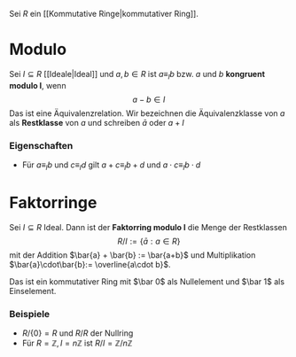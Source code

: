 Sei $R$ ein [[Kommutative Ringe|kommutativer Ring]]. 

# Modulo
Sei $I\subseteq R$ [[Ideale|Ideal]] und $a,b \in R$ ist $a\equiv_{I}b$ bzw. $a$ und $b$ **kongruent modulo I**, wenn$$a-b\in I$$Das ist eine Äquivalenzrelation. Wir bezeichnen die Äquivalenzklasse von $a$ als **Restklasse** von $a$ und schreiben $\bar{a}$ oder $a+I$ 
### Eigenschaften
- Für $a \equiv_{I} b$ und $c \equiv_{I} d$ gilt $a+c \equiv_{I} b+d$ und $a\cdot c \equiv_{I} b \cdot d$ 


# Faktorringe
Sei $I\subseteq R$ Ideal. Dann ist der **Faktorring modulo I** die Menge der Restklassen$$R/I:=\{\bar{a}:a\in R\}$$ mit der Addition $\bar{a} + \bar{b} := \bar{a+b}$ und Multiplikation $\bar{a}\cdot\bar{b}:= \overline{a\cdot b}$.

Das ist ein kommutativer Ring mit $\bar 0$ als Nullelement und $\bar 1$ als Einselement.

### Beispiele
- $R / \{0\}=R$ und $R/R$ der Nullring
- Für $R = \mathbb{Z}, I = n \mathbb{Z}$ ist $R/I= \mathbb{Z}/n\mathbb{Z}$ 